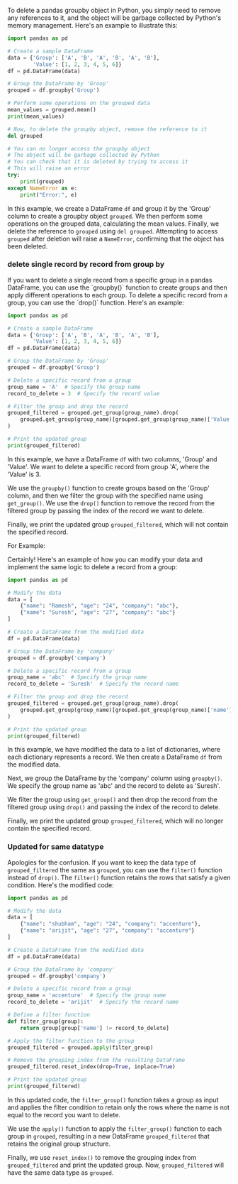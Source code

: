 To delete a pandas groupby object in Python, you simply need to remove any references to it, and the object will be garbage collected by Python's memory management. Here's an example to illustrate this:

```python
import pandas as pd

# Create a sample DataFrame
data = {'Group': ['A', 'B', 'A', 'B', 'A', 'B'],
        'Value': [1, 2, 3, 4, 5, 6]}
df = pd.DataFrame(data)

# Group the DataFrame by 'Group'
grouped = df.groupby('Group')

# Perform some operations on the grouped data
mean_values = grouped.mean()
print(mean_values)

# Now, to delete the groupby object, remove the reference to it
del grouped

# You can no longer access the groupby object
# The object will be garbage collected by Python
# You can check that it is deleted by trying to access it
# This will raise an error
try:
    print(grouped)
except NameError as e:
    print("Error:", e)
```

In this example, we create a DataFrame `df` and group it by the 'Group' column to create a groupby object `grouped`. We then perform some operations on the grouped data, calculating the mean values. Finally, we delete the reference to `grouped` using `del grouped`. Attempting to access `grouped` after deletion will raise a `NameError`, confirming that the object has been deleted.

<h3> delete single record by record from group by</h3>
If you want to delete a single record from a specific group in a pandas DataFrame, you can use the `groupby()` function to create groups and then apply different operations to each group. To delete a specific record from a group, you can use the `drop()` function. Here's an example:

```python
import pandas as pd

# Create a sample DataFrame
data = {'Group': ['A', 'B', 'A', 'B', 'A', 'B'],
        'Value': [1, 2, 3, 4, 5, 6]}
df = pd.DataFrame(data)

# Group the DataFrame by 'Group'
grouped = df.groupby('Group')

# Delete a specific record from a group
group_name = 'A'  # Specify the group name
record_to_delete = 3  # Specify the record value

# Filter the group and drop the record
grouped_filtered = grouped.get_group(group_name).drop(
    grouped.get_group(group_name)[grouped.get_group(group_name)['Value'] == record_to_delete].index
)

# Print the updated group
print(grouped_filtered)
```

In this example, we have a DataFrame `df` with two columns, 'Group' and 'Value'. We want to delete a specific record from group 'A', where the 'Value' is 3. 

We use the `groupby()` function to create groups based on the 'Group' column, and then we filter the group with the specified name using `get_group()`. We use the `drop()` function to remove the record from the filtered group by passing the index of the record we want to delete.

Finally, we print the updated group `grouped_filtered`, which will not contain the specified record.

For Example:

Certainly! Here's an example of how you can modify your data and implement the same logic to delete a record from a group:

```python
import pandas as pd

# Modify the data
data = [
    {"name": "Ramesh", "age": "24", "company": "abc"},
    {"name": "Suresh", "age": "27", "company": "abc"}
]

# Create a DataFrame from the modified data
df = pd.DataFrame(data)

# Group the DataFrame by 'company'
grouped = df.groupby('company')

# Delete a specific record from a group
group_name = 'abc'  # Specify the group name
record_to_delete = 'Suresh'  # Specify the record name

# Filter the group and drop the record
grouped_filtered = grouped.get_group(group_name).drop(
    grouped.get_group(group_name)[grouped.get_group(group_name)['name'] == record_to_delete].index
)

# Print the updated group
print(grouped_filtered)
```

In this example, we have modified the data to a list of dictionaries, where each dictionary represents a record. We then create a DataFrame `df` from the modified data.

Next, we group the DataFrame by the 'company' column using `groupby()`. We specify the group name as 'abc' and the record to delete as 'Suresh'.

We filter the group using `get_group()` and then drop the record from the filtered group using `drop()` and passing the index of the record to delete.

Finally, we print the updated group `grouped_filtered`, which will no longer contain the specified record.

<h3>Updated for same datatype</h3>

Apologies for the confusion. If you want to keep the data type of `grouped_filtered` the same as `grouped`, you can use the `filter()` function instead of `drop()`. The `filter()` function retains the rows that satisfy a given condition. Here's the modified code:

```python
import pandas as pd

# Modify the data
data = [
    {"name": "shubham", "age": "24", "company": "accenture"},
    {"name": "arijit", "age": "27", "company": "accenture"}
]

# Create a DataFrame from the modified data
df = pd.DataFrame(data)

# Group the DataFrame by 'company'
grouped = df.groupby('company')

# Delete a specific record from a group
group_name = 'accenture'  # Specify the group name
record_to_delete = 'arijit'  # Specify the record name

# Define a filter function
def filter_group(group):
    return group[group['name'] != record_to_delete]

# Apply the filter function to the group
grouped_filtered = grouped.apply(filter_group)

# Remove the grouping index from the resulting DataFrame
grouped_filtered.reset_index(drop=True, inplace=True)

# Print the updated group
print(grouped_filtered)
```

In this updated code, the `filter_group()` function takes a group as input and applies the filter condition to retain only the rows where the name is not equal to the record you want to delete.

We use the `apply()` function to apply the `filter_group()` function to each group in `grouped`, resulting in a new DataFrame `grouped_filtered` that retains the original group structure.

Finally, we use `reset_index()` to remove the grouping index from `grouped_filtered` and print the updated group. Now, `grouped_filtered` will have the same data type as `grouped`.

